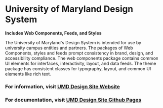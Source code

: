 # University of Maryland Design System

**Includes Web Components, Feeds, and Styles**

The University of Maryland's Design System is intended for use by university campus entities and partners. The packages of Web Components, styles and feeds prompt consistency in brand, design, and accessibility compliance. The web components package contains common UI elements for interfaces, interactivity, layout, and data feeds. The theme package has consistent classes for typography, layout, and common UI elements like rich text.

### For information, visit [UMD Design Site Website](https://designsystem.umd.edu)

### For documentation, visit [UMD Design Site Github Pages](https://umd-digital.github.io/design-system/)
